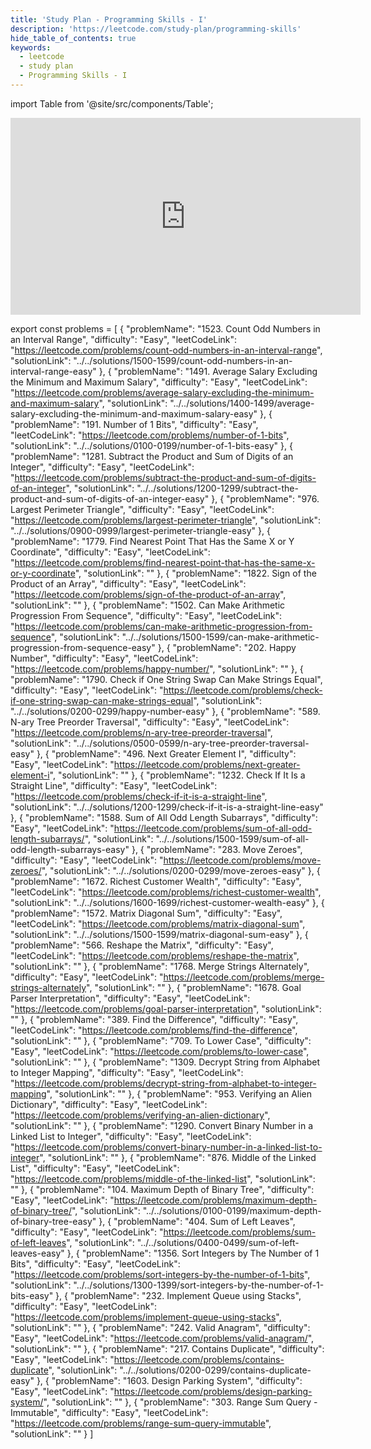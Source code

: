 ```yaml
---
title: 'Study Plan - Programming Skills - I'
description: 'https://leetcode.com/study-plan/programming-skills'
hide_table_of_contents: true
keywords:
  - leetcode
  - study plan
  - Programming Skills - I
---
```


import Table from '@site/src/components/Table';

<iframe width="560" height="315" src="https://www.youtube.com/embed/videoseries?list=PLBu4Bche1aEXiiHTKYwGD2m_7MEU6ECfj" title="YouTube video player" frameborder="0" allow="accelerometer; autoplay; clipboard-write; encrypted-media; gyroscope; picture-in-picture; web-share" allowfullscreen></iframe>

export const problems = [
  {
    "problemName": "1523. Count Odd Numbers in an Interval Range",
    "difficulty": "Easy",
    "leetCodeLink": "https://leetcode.com/problems/count-odd-numbers-in-an-interval-range",
    "solutionLink": "../../solutions/1500-1599/count-odd-numbers-in-an-interval-range-easy"
  },
  {
    "problemName": "1491. Average Salary Excluding the Minimum and Maximum Salary",
    "difficulty": "Easy",
    "leetCodeLink": "https://leetcode.com/problems/average-salary-excluding-the-minimum-and-maximum-salary",
    "solutionLink": "../../solutions/1400-1499/average-salary-excluding-the-minimum-and-maximum-salary-easy"
  },
  {
    "problemName": "191. Number of 1 Bits",
    "difficulty": "Easy",
    "leetCodeLink": "https://leetcode.com/problems/number-of-1-bits",
    "solutionLink": "../../solutions/0100-0199/number-of-1-bits-easy"
  },
  {
    "problemName": "1281. Subtract the Product and Sum of Digits of an Integer",
    "difficulty": "Easy",
    "leetCodeLink": "https://leetcode.com/problems/subtract-the-product-and-sum-of-digits-of-an-integer",
    "solutionLink": "../../solutions/1200-1299/subtract-the-product-and-sum-of-digits-of-an-integer-easy"
  },
  {
    "problemName": "976. Largest Perimeter Triangle",
    "difficulty": "Easy",
    "leetCodeLink": "https://leetcode.com/problems/largest-perimeter-triangle",
    "solutionLink": "../../solutions/0900-0999/largest-perimeter-triangle-easy"
  },
  {
    "problemName": "1779. Find Nearest Point That Has the Same X or Y Coordinate",
    "difficulty": "Easy",
    "leetCodeLink": "https://leetcode.com/problems/find-nearest-point-that-has-the-same-x-or-y-coordinate",
    "solutionLink": ""
  },
  {
    "problemName": "1822. Sign of the Product of an Array",
    "difficulty": "Easy",
    "leetCodeLink": "https://leetcode.com/problems/sign-of-the-product-of-an-array",
    "solutionLink": ""
  },
  {
    "problemName": "1502. Can Make Arithmetic Progression From Sequence",
    "difficulty": "Easy",
    "leetCodeLink": "https://leetcode.com/problems/can-make-arithmetic-progression-from-sequence",
    "solutionLink": "../../solutions/1500-1599/can-make-arithmetic-progression-from-sequence-easy"
  },
  {
    "problemName": "202. Happy Number",
    "difficulty": "Easy",
    "leetCodeLink": "https://leetcode.com/problems/happy-number/",
    "solutionLink": ""
  },
  {
    "problemName": "1790. Check if One String Swap Can Make Strings Equal",
    "difficulty": "Easy",
    "leetCodeLink": "https://leetcode.com/problems/check-if-one-string-swap-can-make-strings-equal",
    "solutionLink": "../../solutions/0200-0299/happy-number-easy"
  },
  {
    "problemName": "589. N-ary Tree Preorder Traversal",
    "difficulty": "Easy",
    "leetCodeLink": "https://leetcode.com/problems/n-ary-tree-preorder-traversal",
    "solutionLink": "../../solutions/0500-0599/n-ary-tree-preorder-traversal-easy"
  },
  {
    "problemName": "496. Next Greater Element I",
    "difficulty": "Easy",
    "leetCodeLink": "https://leetcode.com/problems/next-greater-element-i",
    "solutionLink": ""
  },
  {
    "problemName": "1232. Check If It Is a Straight Line",
    "difficulty": "Easy",
    "leetCodeLink": "https://leetcode.com/problems/check-if-it-is-a-straight-line",
    "solutionLink": "../../solutions/1200-1299/check-if-it-is-a-straight-line-easy"
  },
  {
    "problemName": "1588. Sum of All Odd Length Subarrays",
    "difficulty": "Easy",
    "leetCodeLink": "https://leetcode.com/problems/sum-of-all-odd-length-subarrays/",
    "solutionLink": "../../solutions/1500-1599/sum-of-all-odd-length-subarrays-easy"
  },
  {
    "problemName": "283. Move Zeroes",
    "difficulty": "Easy",
    "leetCodeLink": "https://leetcode.com/problems/move-zeroes/",
    "solutionLink": "../../solutions/0200-0299/move-zeroes-easy"
  },
  {
    "problemName": "1672. Richest Customer Wealth",
    "difficulty": "Easy",
    "leetCodeLink": "https://leetcode.com/problems/richest-customer-wealth",
    "solutionLink": "../../solutions/1600-1699/richest-customer-wealth-easy"
  },
  {
    "problemName": "1572. Matrix Diagonal Sum",
    "difficulty": "Easy",
    "leetCodeLink": "https://leetcode.com/problems/matrix-diagonal-sum",
    "solutionLink": "../../solutions/1500-1599/matrix-diagonal-sum-easy"
  },
  {
    "problemName": "566. Reshape the Matrix",
    "difficulty": "Easy",
    "leetCodeLink": "https://leetcode.com/problems/reshape-the-matrix",
    "solutionLink": ""
  },
  {
    "problemName": "1768. Merge Strings Alternately",
    "difficulty": "Easy",
    "leetCodeLink": "https://leetcode.com/problems/merge-strings-alternately",
    "solutionLink": ""
  },
  {
    "problemName": "1678. Goal Parser Interpretation",
    "difficulty": "Easy",
    "leetCodeLink": "https://leetcode.com/problems/goal-parser-interpretation",
    "solutionLink": ""
  },
  {
    "problemName": "389. Find the Difference",
    "difficulty": "Easy",
    "leetCodeLink": "https://leetcode.com/problems/find-the-difference",
    "solutionLink": ""
  },
  {
    "problemName": "709. To Lower Case",
    "difficulty": "Easy",
    "leetCodeLink": "https://leetcode.com/problems/to-lower-case",
    "solutionLink": ""
  },
  {
    "problemName": "1309. Decrypt String from Alphabet to Integer Mapping",
    "difficulty": "Easy",
    "leetCodeLink": "https://leetcode.com/problems/decrypt-string-from-alphabet-to-integer-mapping",
    "solutionLink": ""
  },
  {
    "problemName": "953. Verifying an Alien Dictionary",
    "difficulty": "Easy",
    "leetCodeLink": "https://leetcode.com/problems/verifying-an-alien-dictionary",
    "solutionLink": ""
  },
  {
    "problemName": "1290. Convert Binary Number in a Linked List to Integer",
    "difficulty": "Easy",
    "leetCodeLink": "https://leetcode.com/problems/convert-binary-number-in-a-linked-list-to-integer",
    "solutionLink": ""
  },
  {
    "problemName": "876. Middle of the Linked List",
    "difficulty": "Easy",
    "leetCodeLink": "https://leetcode.com/problems/middle-of-the-linked-list",
    "solutionLink": ""
  },
  {
    "problemName": "104. Maximum Depth of Binary Tree",
    "difficulty": "Easy",
    "leetCodeLink": "https://leetcode.com/problems/maximum-depth-of-binary-tree/",
    "solutionLink": "../../solutions/0100-0199/maximum-depth-of-binary-tree-easy"
  },
  {
    "problemName": "404. Sum of Left Leaves",
    "difficulty": "Easy",
    "leetCodeLink": "https://leetcode.com/problems/sum-of-left-leaves",
    "solutionLink": "../../solutions/0400-0499/sum-of-left-leaves-easy"
  },
  {
    "problemName": "1356. Sort Integers by The Number of 1 Bits",
    "difficulty": "Easy",
    "leetCodeLink": "https://leetcode.com/problems/sort-integers-by-the-number-of-1-bits",
    "solutionLink": "../../solutions/1300-1399/sort-integers-by-the-number-of-1-bits-easy"
  },
  {
    "problemName": "232. Implement Queue using Stacks",
    "difficulty": "Easy",
    "leetCodeLink": "https://leetcode.com/problems/implement-queue-using-stacks",
    "solutionLink": ""
  },
  {
    "problemName": "242. Valid Anagram",
    "difficulty": "Easy",
    "leetCodeLink": "https://leetcode.com/problems/valid-anagram/",
    "solutionLink": ""
  },
  {
    "problemName": "217. Contains Duplicate",
    "difficulty": "Easy",
    "leetCodeLink": "https://leetcode.com/problems/contains-duplicate",
    "solutionLink": "../../solutions/0200-0299/contains-duplicate-easy"
  },
  {
    "problemName": "1603. Design Parking System",
    "difficulty": "Easy",
    "leetCodeLink": "https://leetcode.com/problems/design-parking-system/",
    "solutionLink": ""
  },
  {
    "problemName": "303. Range Sum Query - Immutable",
    "difficulty": "Easy",
    "leetCodeLink": "https://leetcode.com/problems/range-sum-query-immutable",
    "solutionLink": ""
  }
]

<Table 
    title=""
    data={problems}
    collectionLink="https://leetcode.com/study-plan/programming-skills"
/>